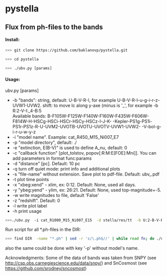 # pystella

## Flux from ph-files to the bands

#### Install:
```bash
>>> git clone https://github.com/baklanovp/pystella.git

>>> cd pystella

>>> ./ubv.py [params]
```

#### Usage:

  ubv.py [params]

-  -b "bands": string, default: U-B-V-R-I, for example U-B-V-R-I-u-g-i-r-z-UVW1-UVW2.
    shift: to move lc along y-axe (minus is '_', for example -b R:2-V-I:_4-B:5  
     Available bands: B-F105W-F125W-F140W-F160W-F435W-F606W-F814W-H-HSCg-HSCi-HSCr-HSCy-HSCz-I-J-K-
                      -Kepler-PS1g-PS1i-PS1r-PS1z-R-U-UVM2-UVOTB-UVOTU-UVOTV-UVW1-UVW2-
                      -V-bol-g-i-r-u-w-y-z
-  -i "model name".  Example: cat_R450_M15_Ni007_E7
-  -p "model directory", default: ./
-  -e "extinction, E(B-V)" is used to define A_nu, default: 0
-  -c "callback function" [plot_tolstov, popov[:R:M:E[FOE]:Mni]]. You can add parameters in format func:params
-  -d "distance" [pc].  Default: 10 pc
-  -q  turn off quiet mode: print info and additional plots
-  -s  "file-name" without extension. Save plot to pdf-file. Default: ubv_<file-name>.pdf
-  -t  plot time points
-  -x  "xbeg:xend" - xlim, ex: 0:12. Default: None, used all days.
-  -y  "ybeg:yend" - ylim, ex: 26:21. Default: None, used top-magnitude+-5. 
-  -w  write magnitudes to file, default 'False'
-  -z "redshift".  Default: 0
-  -l  write plot label
-  -h  print usage


```bash
>>>./ubv.py  -i cat_R1000_M15_Ni007_E15  -d stella/res/tt  -b U:2-B-V-R:_1 -z 2 -d 16e9
```

Run script for all *.ph-files in the DIR:
```bash
>>> find DIR  -name "*.ph" | sed -r 's/\.ph$//' | while read fn; do ./ubv.py -i $(basename  $fn)  -d $(dirname $fn) -s; done
```
also the same could be done with key '-p' without model's name. 


Acknowledgments:
    Some of the data of bands was taken from  SNPY (see http://csp.obs.carnegiescience.edu/data/snpy/) and
    SnCosmost (see https://github.com/srodney/sncosmost)